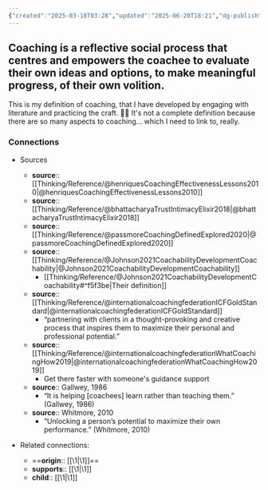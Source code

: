```yaml
---
{"created":"2025-03-18T03:28","updated":"2025-06-20T18:21","dg-publish":true,"aliases":["Definition of coaching","Coaching definition"],"dg-path":"Zettels/(3B) Coaching.md","permalink":"/zettels/3-b-coaching/","dgPassFrontmatter":true,"noteIcon":"1"}
---
```


## Coaching is a reflective social process that centres and empowers the coachee to evaluate their own ideas and options, to make meaningful progress, of their own volition.  

This is my definition of coaching, that I have developed by engaging with literature and practicing the craft. 💖😌 It's not a complete definition because there are so many aspects to coaching... which I need to link to, really. 

### Connections 
- Sources 
	- **source**:: [[Thinking/Reference/@henriquesCoachingEffectivenessLessons2010\|@henriquesCoachingEffectivenessLessons2010]]
	- **source**:: [[Thinking/Reference/@bhattacharyaTrustIntimacyElixir2018\|@bhattacharyaTrustIntimacyElixir2018]]
	- **source**:: [[Thinking/Reference/@passmoreCoachingDefinedExplored2020\|@passmoreCoachingDefinedExplored2020]]
	- **source**:: [[Thinking/Reference/@Johnson2021CoachabilityDevelopmentCoachability\|@Johnson2021CoachabilityDevelopmentCoachability]]
		- [[Thinking/Reference/@Johnson2021CoachabilityDevelopmentCoachability#^f5f3be\|Their definition]]
	 - **source**::  [[Thinking/Reference/@internationalcoachingfederationICFGoldStandard\|@internationalcoachingfederationICFGoldStandard]]
		- “partnering with clients in a thought-provoking and creative process that inspires them to maximize their personal and professional potential.” 
	-  **source**:: [[Thinking/Reference/@internationalcoachingfederationWhatCoachingHow2019\|@internationalcoachingfederationWhatCoachingHow2019]]
		- Get there faster with someone's guidance support 
	- **source**:: Gallwey, 1986 
		- “It is helping [coachees] learn rather than teaching them.” (Gallwey, 1986)
	- **source**:: Whitmore, 2010
		- “Unlocking a person’s potential to maximize their own performance.” (Whitmore, 2010)

- Related connections: 
	- ==**origin**:: [[\1\|\1]]==
	- **supports**:: [[\1\|\1]]
	- **child**:: [[\1\|\1]]

 

